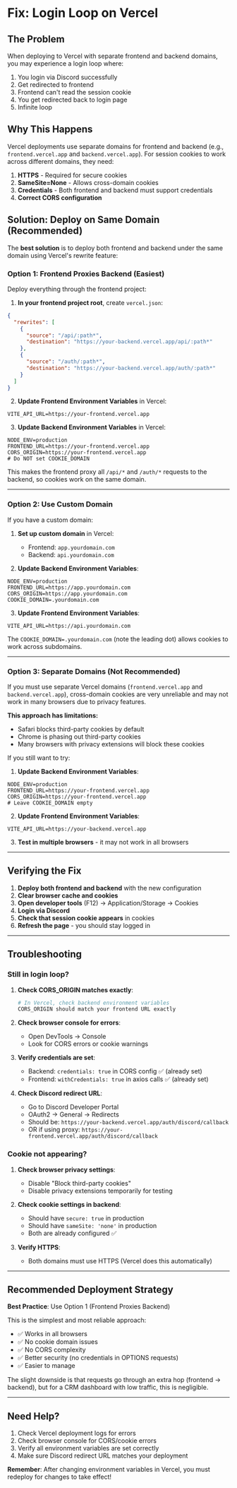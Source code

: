 # Fix: Login Loop on Vercel

## The Problem

When deploying to Vercel with separate frontend and backend domains, you may experience a login loop where:
1. You login via Discord successfully
2. Get redirected to frontend
3. Frontend can't read the session cookie
4. You get redirected back to login page
5. Infinite loop

## Why This Happens

Vercel deployments use separate domains for frontend and backend (e.g., `frontend.vercel.app` and `backend.vercel.app`). For session cookies to work across different domains, they need:

1. **HTTPS** - Required for secure cookies
2. **SameSite=None** - Allows cross-domain cookies
3. **Credentials** - Both frontend and backend must support credentials
4. **Correct CORS configuration**

## Solution: Deploy on Same Domain (Recommended)

The **best solution** is to deploy both frontend and backend under the same domain using Vercel's rewrite feature:

### Option 1: Frontend Proxies Backend (Easiest)

Deploy everything through the frontend project:

1. **In your frontend project root**, create `vercel.json`:

```json
{
  "rewrites": [
    {
      "source": "/api/:path*",
      "destination": "https://your-backend.vercel.app/api/:path*"
    },
    {
      "source": "/auth/:path*",
      "destination": "https://your-backend.vercel.app/auth/:path*"
    }
  ]
}
```

2. **Update Frontend Environment Variables** in Vercel:
```env
VITE_API_URL=https://your-frontend.vercel.app
```

3. **Update Backend Environment Variables** in Vercel:
```env
NODE_ENV=production
FRONTEND_URL=https://your-frontend.vercel.app
CORS_ORIGIN=https://your-frontend.vercel.app
# Do NOT set COOKIE_DOMAIN
```

This makes the frontend proxy all `/api/*` and `/auth/*` requests to the backend, so cookies work on the same domain.

---

### Option 2: Use Custom Domain

If you have a custom domain:

1. **Set up custom domain** in Vercel:
   - Frontend: `app.yourdomain.com`
   - Backend: `api.yourdomain.com`

2. **Update Backend Environment Variables**:
```env
NODE_ENV=production
FRONTEND_URL=https://app.yourdomain.com
CORS_ORIGIN=https://app.yourdomain.com
COOKIE_DOMAIN=.yourdomain.com
```

3. **Update Frontend Environment Variables**:
```env
VITE_API_URL=https://api.yourdomain.com
```

The `COOKIE_DOMAIN=.yourdomain.com` (note the leading dot) allows cookies to work across subdomains.

---

### Option 3: Separate Domains (Not Recommended)

If you must use separate Vercel domains (`frontend.vercel.app` and `backend.vercel.app`), cross-domain cookies are very unreliable and may not work in many browsers due to privacy features.

**This approach has limitations:**
- Safari blocks third-party cookies by default
- Chrome is phasing out third-party cookies
- Many browsers with privacy extensions will block these cookies

If you still want to try:

1. **Update Backend Environment Variables**:
```env
NODE_ENV=production
FRONTEND_URL=https://your-frontend.vercel.app
CORS_ORIGIN=https://your-frontend.vercel.app
# Leave COOKIE_DOMAIN empty
```

2. **Update Frontend Environment Variables**:
```env
VITE_API_URL=https://your-backend.vercel.app
```

3. **Test in multiple browsers** - it may not work in all browsers

---

## Verifying the Fix

1. **Deploy both frontend and backend** with the new configuration
2. **Clear browser cache and cookies**
3. **Open developer tools** (F12) → Application/Storage → Cookies
4. **Login via Discord**
5. **Check that session cookie appears** in cookies
6. **Refresh the page** - you should stay logged in

---

## Troubleshooting

### Still in login loop?

1. **Check CORS_ORIGIN matches exactly**:
   ```bash
   # In Vercel, check backend environment variables
   CORS_ORIGIN should match your frontend URL exactly
   ```

2. **Check browser console for errors**:
   - Open DevTools → Console
   - Look for CORS errors or cookie warnings

3. **Verify credentials are set**:
   - Backend: `credentials: true` in CORS config ✅ (already set)
   - Frontend: `withCredentials: true` in axios calls ✅ (already set)

4. **Check Discord redirect URL**:
   - Go to Discord Developer Portal
   - OAuth2 → General → Redirects
   - Should be: `https://your-backend.vercel.app/auth/discord/callback`
   - OR if using proxy: `https://your-frontend.vercel.app/auth/discord/callback`

### Cookie not appearing?

1. **Check browser privacy settings**:
   - Disable "Block third-party cookies"
   - Disable privacy extensions temporarily for testing

2. **Check cookie settings in backend**:
   - Should have `secure: true` in production
   - Should have `sameSite: 'none'` in production
   - Both are already configured ✅

3. **Verify HTTPS**:
   - Both domains must use HTTPS (Vercel does this automatically)

---

## Recommended Deployment Strategy

**Best Practice**: Use Option 1 (Frontend Proxies Backend)

This is the simplest and most reliable approach:
- ✅ Works in all browsers
- ✅ No cookie domain issues
- ✅ No CORS complexity
- ✅ Better security (no credentials in OPTIONS requests)
- ✅ Easier to manage

The slight downside is that requests go through an extra hop (frontend → backend), but for a CRM dashboard with low traffic, this is negligible.

---

## Need Help?

1. Check Vercel deployment logs for errors
2. Check browser console for CORS/cookie errors
3. Verify all environment variables are set correctly
4. Make sure Discord redirect URL matches your deployment

**Remember**: After changing environment variables in Vercel, you must redeploy for changes to take effect!

